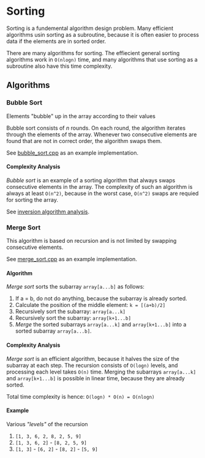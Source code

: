 # Sorting

Sorting is a fundemental algorithm design problem. Many efficient algorithms usin sorting as a subroutine, because it is often easier to process data if the elements are in sorted order.

There are many algorithms for sorting. The effiecient general sorting algorithms work in `O(nlogn)` time, and many algorithms that use sorting as a subroutine also have this time complexity.

## Algorithms

### Bubble Sort

Elements "bubble" up in the array according to their values

Bubble sort consists of _n_ rounds. On each round, the algorithm iterates through the elements of the array. Whenever two consecutive elements are found that are not in correct order, the algorithm swaps them.

See [bubble_sort.cpp](./bubble_sort.cpp) as an example implementation.

#### Complexity Analysis

_Bubble sort_ is an example of a sorting algorithm that always swaps consecutive elements in the array. The complexity of such an algorithm is always at least `O(n^2)`, because in the worst case, `O(n^2)` swaps are requied for sorting the array.

See [inversion algorithm analysis]().

### Merge Sort

This algorithm is based on recursion and is not limited by swapping consecutive elements.

See [merge_sort.cpp](./merge_sort.cpp) as an example implementation.

#### Algorithm

_Merge sort_ sorts the subarray `array[a...b]` as follows:

1. If a = b, do not do anything, because the subarray is already sorted.
2. Calculate the position of the middle element: `k = [(a+b)/2]`
3. Recursively sort the subarray: `array[a...k]`
4. Recursively sort the subarray: `array[k+1...b]`
5. _Merge_ the sorted subarrays `array[a...k]` and `array[k+1...b]` into a sorted subarray `array[a...b]`.

#### Complexity Analysis

_Merge sort_ is an efficient algorithm, because it halves the size of the subarray at each step. The recursion consists of `O(logn)` levels, and processing each level takes `O(n)` time. Merging the subarrays `array[a...k]` and `array[k+1...b]` is possible in linear time, because they are already sorted.

Total time complexity is hence: `O(logn) * O(n) = O(nlogn)`

#### Example

Various _"levels"_ of the recursion

1. `[1, 3, 6, 2, 8, 2, 5, 9]`
2. `[1, 3, 6, 2]` - `[8, 2, 5, 9]`
3. `[1, 3]` - `[6, 2]` - `[8, 2]` - `[5, 9]`
